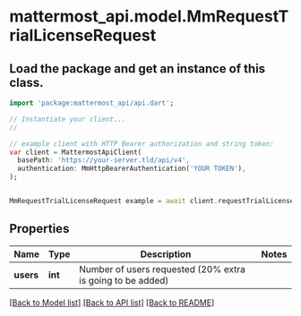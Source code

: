 # mattermost_api.model.MmRequestTrialLicenseRequest

## Load the package and get an instance of this class.
```dart
import 'package:mattermost_api/api.dart';

// Instantiate your client...
//

// example client with HTTP Bearer authorization and string token:
var client = MattermostApiClient(
  basePath: 'https://your-server.tld/api/v4',
  authentication: MmHttpBearerAuthentication('YOUR TOKEN'),
);


MmRequestTrialLicenseRequest example = await client.requestTrialLicenseRequest.FUNCTION_THAT_RETURNS_THIS_CLASS();

```

## Properties
Name | Type | Description | Notes
------------ | ------------- | ------------- | -------------
**users** | **int** | Number of users requested (20% extra is going to be added) | 

[[Back to Model list]](../GENERATED_README.md#documentation-for-models) [[Back to API list]](../GENERATED_README.md#documentation-for-api-endpoints) [[Back to README]](../GENERATED_README.md)


